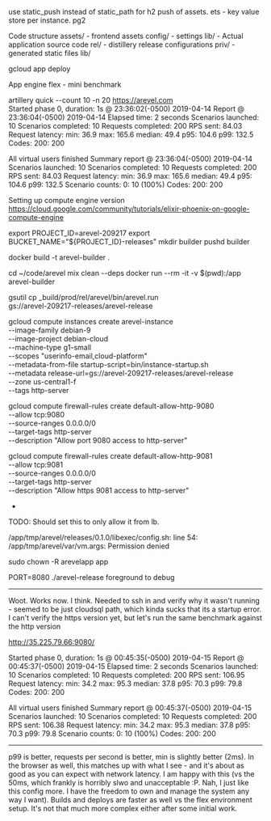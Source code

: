 use static_push instead of static_path for h2 push of assets.
ets - key value store per instance. 
pg2

Code structure
assets/ - frontend assets
config/ - settings
lib/ - Actual application source code
rel/ - distillery release configurations
priv/ - generated static files
lib/


gcloud app deploy

App engine flex -
mini benchmark

artillery quick --count 10 -n 20 https://arevel.com    
Started phase 0, duration: 1s @ 23:36:02(-0500) 2019-04-14
Report @ 23:36:04(-0500) 2019-04-14
Elapsed time: 2 seconds
  Scenarios launched:  10
  Scenarios completed: 10
  Requests completed:  200
  RPS sent: 84.03
  Request latency:
    min: 36.9
    max: 165.6
    median: 49.4
    p95: 104.6
    p99: 132.5
  Codes:
    200: 200

All virtual users finished
Summary report @ 23:36:04(-0500) 2019-04-14
  Scenarios launched:  10
  Scenarios completed: 10
  Requests completed:  200
  RPS sent: 84.03
  Request latency:
    min: 36.9
    max: 165.6
    median: 49.4
    p95: 104.6
    p99: 132.5
  Scenario counts:
    0: 10 (100%)
  Codes:
    200: 200



Setting up compute engine version
https://cloud.google.com/community/tutorials/elixir-phoenix-on-google-compute-engine

export PROJECT_ID=arevel-209217
export BUCKET_NAME="${PROJECT_ID}-releases"
mkdir builder
pushd builder

docker build -t arevel-builder .


cd ~/code/arevel
mix clean --deps
docker run --rm -it -v $(pwd):/app arevel-builder


gsutil cp _build/prod/rel/arevel/bin/arevel.run \
    gs://arevel-209217-releases/arevel-release


gcloud compute instances create arevel-instance \
    --image-family debian-9 \
    --image-project debian-cloud \
    --machine-type g1-small \
    --scopes "userinfo-email,cloud-platform" \
    --metadata-from-file startup-script=bin/instance-startup.sh \
    --metadata release-url=gs://arevel-209217-releases/arevel-release \
    --zone us-central1-f \
    --tags http-server

gcloud compute firewall-rules create default-allow-http-9080 \
    --allow tcp:9080 \
    --source-ranges 0.0.0.0/0 \
    --target-tags http-server \
    --description "Allow port 9080 access to http-server"


gcloud compute firewall-rules create default-allow-http-9081 \
    --allow tcp:9081 \
    --source-ranges 0.0.0.0/0 \
    --target-tags http-server \
    --description "Allow https 9081 access to http-server"

-
TODO: Should set this to only allow it from lb.

/app/tmp/arevel/releases/0.1.0/libexec/config.sh: line 54: /app/tmp/arevel/var/vm.args: Permission denied


sudo chown -R arevelapp app


PORT=8080 ./arevel-release foreground to debug


------
Woot. Works now. I think. Needed to ssh in and verify why it wasn't running - seemed to be just cloudsql path, which kinda sucks that its a startup error. 
I can't verify the https version yet, but let's run the same benchmark against the http version

http://35.225.79.66:9080/


Started phase 0, duration: 1s @ 00:45:35(-0500) 2019-04-15
Report @ 00:45:37(-0500) 2019-04-15
Elapsed time: 2 seconds
  Scenarios launched:  10
  Scenarios completed: 10
  Requests completed:  200
  RPS sent: 106.95
  Request latency:
    min: 34.2
    max: 95.3
    median: 37.8
    p95: 70.3
    p99: 79.8
  Codes:
    200: 200

All virtual users finished
Summary report @ 00:45:37(-0500) 2019-04-15
  Scenarios launched:  10
  Scenarios completed: 10
  Requests completed:  200
  RPS sent: 106.38
  Request latency:
    min: 34.2
    max: 95.3
    median: 37.8
    p95: 70.3
    p99: 79.8
  Scenario counts:
    0: 10 (100%)
  Codes:
    200: 200

---------
p99 is better, requests per second is better, min is slightly better (2ms). In the browser as well, this matches up with what I see - and it's about as good as you can expect with network latency. I am happy with this (vs the 50ms, which frankly is horribly slwo and unacceptable :P. Nah, I just like this config more. I have the freedom to own and manage the system any way I want). Builds and deploys are faster as well vs the flex environment setup. It's not that much more complex either after some initial work. 
